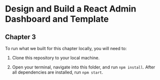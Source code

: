 # Design and Build a React Admin Dashboard and Template
## Chapter 3

To run what we built for this chapter locally, you will need to:

1. Clone this repository to your local machine.

2. Open your terminal, navigate into this folder, and run `npm install`. After all dependencies are installed, run `npm start`.